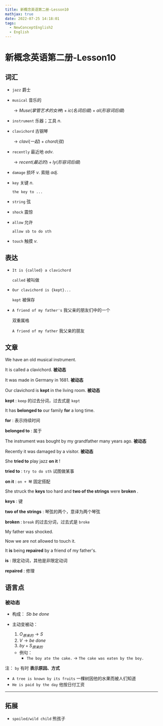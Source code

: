 ```yaml
---
title: 新概念英语第二册-Lesson10
mathjax: true
date: 2022-07-25 14:18:01
tags: 
  - NewConceptEnglish2
  - English
---
```


# 新概念英语第二册-Lesson10

## 词汇

-  `jazz` 爵士 

-  `musical` 音乐的

   $\to Muse(掌管艺术的女神) + ic(名词后缀) + al(形容词后缀)$ 

-  `instrument` 乐器；工具 $n.$ 

-  `clavichord` 古钢琴

   $\to clavi(一起) + chord(弦)$ 

-  `recently` 最近地 $adv.$ 

   $\to recent(最近的) + ly(形容词后缀)$ 

-  `damage` 损坏 $v.$ 索赔 $adj.$ 

-  `key` 关键 $n.$ 

   `the key to ...` 

-  `string` 弦

-  `shock` 震惊

-  `allow` 允许

   `allow sb to do sth` 

-  `touch` 触摸 $v.$ 

## 表达

-  `It is {called} a clavichord` 

   `called` 被叫做

-  `Our clavichord is {kept}...` 

   `kept` 被保存

-  `A friend of my father's` 我父亲的朋友们中的一个

   双重属格

   `A friend of my father` 我父亲的朋友

## 文章

We have an old musical instrument.

It is called a clavichord. **被动态** 

It was made in Germany in 1681. **被动态** 

Our clavichord is **kept** in the living room. **被动态** 

 **kept** :  `keep` 的过去分词，过去式是 `kept` 

It has **belonged to** our family **for** a long time.

 **for** : 表示持续时间

 **belonged to** : 属于

The instrument was bought by my grandfather many years ago. **被动态** 

Recently it was damaged by a visitor. **被动态** 

She **tried to** play jazz **on it** !

 **tried to** : `try to do sth` 试图做某事

 **on it** :  `on + 琴` 固定搭配

She struck the **keys** too hard and **two of the strings** were **broken** .

 **keys** : 键

 **two of the strings** : 琴弦的两个，意译为两个琴弦

 **broken** :  `break` 的过去分词，过去式是 `broke` 

My father was shocked. 

Now we are not allowed to touch it.

It **is** being **repaired** by a friend of my father's.

 **is** : 限定动词，其他是非限定动词

 **repaired** : 修理

## 语言点

### 被动态

- 构成： $Sb\ be\ done$ 
- 主动变被动：

  1.  $O_{原来的}\to S$ 
  2.  $V\to be\ done$ 
  3.  $by+S_{原来的}$ 
  - 例句：
    -  `The boy ate the cake.`  $\to$  `The cake was eaten by the boy.` 

注： `by` 有时 **表示原因、方式** 
  -  `A tree is known by its fruits` 一棵树因他的水果而被人们知道
  -  `He is paid by the day` 他按日付工资

---

## 拓展

-  `spoiled/wild child` 熊孩子